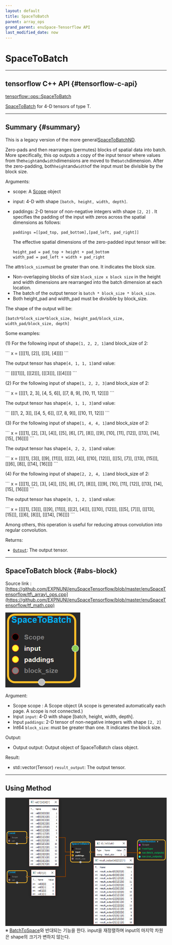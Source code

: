```yaml
--- 
layout: default 
title: SpaceToBatch 
parent: array_ops 
grand_parent: enuSpace-Tensorflow API 
last_modified_date: now 
--- 
```


# SpaceToBatch

---

## tensorflow C++ API {#tensorflow-c-api}

[tensorflow::ops::SpaceToBatch](https://www.tensorflow.org/api_docs/cc/class/tensorflow/ops/space-to-batch.html)

[SpaceToBatch](https://www.tensorflow.org/versions/r1.4/api_docs/cc/class/tensorflow/ops/space-to-batch.html#classtensorflow_1_1ops_1_1_space_to_batch) for 4-D tensors of type T.

---

## Summary {#summary}

This is a legacy version of the more general[SpaceToBatchND](https://www.tensorflow.org/versions/r1.4/api_docs/cc/class/tensorflow/ops/space-to-batch-n-d.html#classtensorflow_1_1ops_1_1_space_to_batch_n_d).

Zero-pads and then rearranges \(permutes\) blocks of spatial data into batch. More specifically, this op outputs a copy of the input tensor where values from the`height`and`width`dimensions are moved to the`batch`dimension. After the zero-padding, both`height`and`width`of the input must be divisible by the block size.

Arguments:

* scope: A [Scope](https://www.tensorflow.org/versions/r1.4/api_docs/cc/class/tensorflow/scope.html#classtensorflow_1_1_scope) object 
* input: 4-D with shape `[batch, height, width, depth]`.
* paddings: 2-D tensor of non-negative integers with shape `[2, 2]` . It specifies the padding of the input with zeros across the spatial dimensions as follows:

  ```
  paddings =[[pad_top, pad_bottom],[pad_left, pad_right]]
  ```

  The effective spatial dimensions of the zero-padded input tensor will be:

  ```
  height_pad = pad_top + height + pad_bottom
  width_pad = pad_left + width + pad_right
  ```

The attr`block_size`must be greater than one. It indicates the block size.

* Non-overlapping blocks of size `block_size x block size` in the height and width dimensions are rearranged into the batch dimension at each location.
* The batch of the output tensor is `batch * block_size * block_size`.
* Both height\_pad and width\_pad must be divisible by block\_size.

The shape of the output will be:

```
[batch*block_size*block_size, height_pad/block_size, width_pad/block_size, depth]
```

Some examples:

\(1\) For the following input of shape`[1, 2, 2, 1]`and block\_size of 2:

\`\`\` x = \[\[\[\[1\], \[2\]\], \[\[3\], \[4\]\]\]\] \`\`\`

The output tensor has shape`[4, 1, 1, 1]`and value:

\`\`\` \[\[\[\[1\]\]\], \[\[\[2\]\]\], \[\[\[3\]\]\], \[\[\[4\]\]\]\] \`\`\`

\(2\) For the following input of shape`[1, 2, 2, 3]`and block\_size of 2:

\`\`\` x = \[\[\[\[1, 2, 3\], \[4, 5, 6\]\], \[\[7, 8, 9\], \[10, 11, 12\]\]\]\] \`\`\`

The output tensor has shape`[4, 1, 1, 3]`and value:

\`\`\` \[\[\[1, 2, 3\]\], \[\[4, 5, 6\]\], \[\[7, 8, 9\]\], \[\[10, 11, 12\]\]\] \`\`\`

\(3\) For the following input of shape`[1, 4, 4, 1]`and block\_size of 2:

\`\`\` x = \[\[\[\[1\], \[2\], \[3\], \[4\]\], \[\[5\], \[6\], \[7\], \[8\]\], \[\[9\], \[10\], \[11\], \[12\]\], \[\[13\], \[14\], \[15\], \[16\]\]\]\] \`\`\`

The output tensor has shape`[4, 2, 2, 1]`and value:

\`\`\` x = \[\[\[\[1\], \[3\]\], \[\[9\], \[11\]\]\], \[\[\[2\], \[4\]\], \[\[10\], \[12\]\]\], \[\[\[5\], \[7\]\], \[\[13\], \[15\]\]\], \[\[\[6\], \[8\]\], \[\[14\], \[16\]\]\]\] \`\`\`

\(4\) For the following input of shape`[2, 2, 4, 1]`and block\_size of 2:

\`\`\` x = \[\[\[\[1\], \[2\], \[3\], \[4\]\], \[\[5\], \[6\], \[7\], \[8\]\]\], \[\[\[9\], \[10\], \[11\], \[12\]\], \[\[13\], \[14\], \[15\], \[16\]\]\]\] \`\`\`

The output tensor has shape`[8, 1, 2, 1]`and value:

\`\`\` x = \[\[\[\[1\], \[3\]\]\], \[\[\[9\], \[11\]\]\], \[\[\[2\], \[4\]\]\], \[\[\[10\], \[12\]\]\], \[\[\[5\], \[7\]\]\], \[\[\[13\], \[15\]\]\], \[\[\[6\], \[8\]\]\], \[\[\[14\], \[16\]\]\]\] \`\`\`

Among others, this operation is useful for reducing atrous convolution into regular convolution.

Returns:

* [`Output`](https://www.tensorflow.org/versions/r1.4/api_docs/cc/class/tensorflow/output.html#classtensorflow_1_1_output): The output tensor.

---

## SpaceToBatch block {#abs-block}

Source link :[https://github.com/EXPNUNI/enuSpaceTensorflow/blob/master/enuSpaceTensorflow/tf\_array\_ops.cpp](https://github.com/EXPNUNI/enuSpaceTensorflow/blob/master/enuSpaceTensorflow/tf_math.cpp)

![](../assets/array_ops/spacetobatch1.png)

Argument:

* Scope scope : A Scope object \(A scope is generated automatically each page. A scope is not connected.\)
* Input `input`: 4-D with shape \[batch, height, width, depth\].
* Input `paddings`: 2-D tensor of non-negative integers with shape `[2, 2]` 
* Int64 `block_size`: must be greater than one. It indicates the block size.

Output:

* Output output: Output object of SpaceToBatch class object.

Result:

* std::vector\(Tensor\) `result_output`: The output tensor.

---

## Using Method

![](../assets/array_ops/spacetobatch2.png)  
※ [BatchToSpace](https://www.tensorflow.org/api_docs/cc/class/tensorflow/ops/batch-to-space.html#classtensorflow_1_1ops_1_1_batch_to_space)와 반대되는 기능을 한다. input을 재정렬하며 input의 마지막 차원은 shape의 크기가 변하지 않는다.


